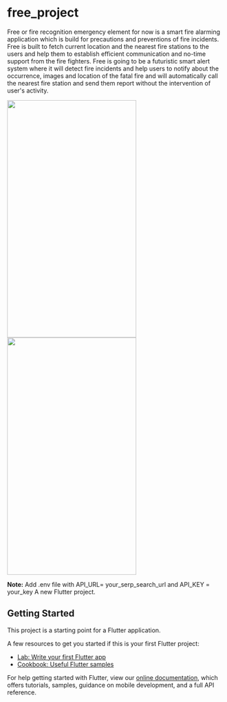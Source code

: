 # free_project

Free or fire recognition emergency element for now is a smart fire alarming application which is build for precautions and preventions of fire incidents. Free is built to fetch current location and the nearest fire stations to the users and help them to establish efficient communication and no-time support from the fire fighters. Free is going to be a futuristic smart alert system where it will detect fire incidents and help users to notify about the occurrence, images and location of the fatal fire and will automatically call the nearest fire station and send them report without the intervention of user's activity.

<pre><img align="left" width="300" height="550" src="https://github.com/Rohan077/Free-fire-alarm-system/blob/master/images/ezgif.com-gif-maker.gif"><img align="left" width="300" height="550" src="https://github.com/Rohan077/Free-fire-alarm-system/blob/master/images/ezgif.com-gif-maker%20(1).gif"></pre>

<b>Note:</b> Add .env file with API_URL= your_serp_search_url and API_KEY = your_key
A new Flutter project.

## Getting Started

This project is a starting point for a Flutter application.

A few resources to get you started if this is your first Flutter project:

- [Lab: Write your first Flutter app](https://flutter.dev/docs/get-started/codelab)
- [Cookbook: Useful Flutter samples](https://flutter.dev/docs/cookbook)

For help getting started with Flutter, view our
[online documentation](https://flutter.dev/docs), which offers tutorials,
samples, guidance on mobile development, and a full API reference.
